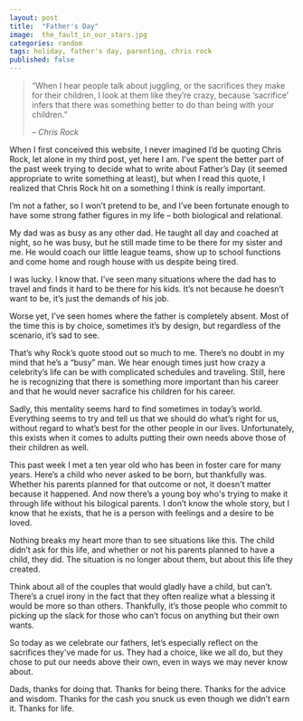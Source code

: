 ```yaml
---
layout: post
title:  "Father's Day"
image:  the_fault_in_our_stars.jpg
categories: random
tags: holiday, father's day, parenting, chris rock
published: false
---
```


<blockquote>
  <p>
    &ldquo;When I hear people talk about juggling, or the sacrifices they make for their children, 
    I look at them like they&rsquo;re crazy, because &lsquo;sacrifice&rsquo; infers that there was 
    something better to do than being with your children.&rdquo;
  </p>
  
  <cite>
    &ndash; Chris Rock
  </cite>
</blockquote>

When I first conceived this website, I never imagined I&rsquo;d be quoting Chris Rock, let alone in my third post, yet here I am. I've spent the better part of the past week trying to decide what to write about Father&rsquo;s Day (it seemed appropriate to write something at least), but when I read this quote, I realized that Chris Rock hit on a something I think is really important.

I&rsquo;m not a father, so I won&rsquo;t pretend to be, and I&rsquo;ve been fortunate enough to have some strong father figures in my life &ndash; both biological and relational. 

My dad was as busy as any other dad. He taught all day and coached at night, so he was busy, but he still made time to be there for my sister and me. He would coach our little league teams, show up to school functions and come home and rough house with us despite being tired.

I was lucky. I know that. I&rsquo;ve seen many situations where the dad has to travel and finds it hard to be there for his kids. It&rsquo;s not because he doesn&rsquo;t want to be, it&rsquo;s just the demands of his job.

Worse yet, I&rsquo;ve seen homes where the father is completely absent. Most of the time this is by choice, sometimes it&rsquo;s by design, but regardless of the scenario, it&rsquo;s sad to see.

That&rsquo;s why Rock&rsquo;s quote stood out so much to me. There&rsquo;s no doubt in my mind that he&rsquo;s a &ldquo;busy&rdquo; man. We hear enough times just how crazy a celebrity&rsquo;s life can be with complicated schedules and traveling. Still, here he is recognizing that there is something more important than his career and that he would never sacrafice his children for his career.

Sadly, this mentality seems hard to find sometimes in today&rsquo;s world. Everything seems to try and tell us that we should do what&rsquo;s right for us, without regard to what&rsquo;s best for the other people in our lives. Unfortunately, this exists when it comes to adults putting their own needs above those of their children as well.

This past week I met a ten year old who has been in foster care for many years. Here&rsquo;s a child who never asked to be born, but thankfully was. Whether his parents planned for that outcome or not, it doesn't matter because it happened. And now there&rsquo;s a young boy who's trying to make it through life without his bilogical parents. I don&rsquo;t know the whole story, but I know that he exists, that he is a person with feelings and a desire to be loved.

Nothing breaks my heart more than to see situations like this. The child didn&rsquo;t ask for this life, and whether or not his parents planned to have a child, they did. The situation is no longer about them, but about this life they created.

Think about all of the couples that would gladly have a child, but can&rsquo;t. There&rsquo;s a cruel irony in the fact that they often realize what a blessing it would be more so than others. Thankfully, it&rsquo;s those people who commit to picking up the slack for those who can&rsquo;t focus on anything but their own wants.

So today as we celebrate our fathers, let&rsquo;s especially reflect on the sacrifices they&rsquo;ve made for us. They had a choice, like we all do, but they chose to put our needs above their own, even in ways we may never know about.

Dads, thanks for doing that. Thanks for being there. Thanks for the advice and wisdom. Thanks for the cash you snuck us even though we didn&rsquo;t earn it. Thanks for life.

